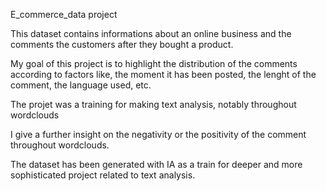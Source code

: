 E_commerce_data project

This dataset contains informations about an online business and the comments the customers after they bought a product. 

My goal of this project is to highlight the distribution of the comments according to factors like, the moment it has been posted, the lenght of the comment, the language used, etc.

The projet was a training for making text analysis, notably throughout wordclouds

I give a further insight on the negativity or the positivity of the comment throughout wordclouds.

The dataset has been generated with IA as a train for deeper and more sophisticated project related to text analysis.
